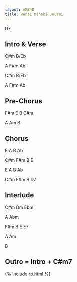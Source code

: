 ```yaml
---
layout: AKB48
title: Renai Kinshi Jourei
---
```

D7  

## Intro & Verse 
C#m B/Eb 

A F#m Ab 

C#m B/Eb 

A F#m Ab 

## Pre-Chorus 
F#m E B C#m 

A Am B

## Chorus 
E A B Ab 

C#m F#m B E 

E A B Ab 

C#m F#m B D7 

## Interlude 
C#m Dm Ebm 

A Abm 

F#m B E E7 

A Am 

B 

## Outro = Intro + C#m7 

{% include rp.html %}
